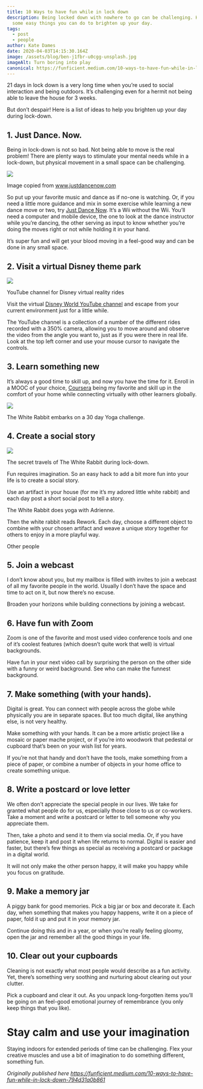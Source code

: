 ```yaml
---
title: 10 Ways to have fun while in lock down
description: Being locked down with nowhere to go can be challenging. Here's
  some easy things you can do to brighten up your day.
tags:
  - post
  - people
author: Kate Dames
date: 2020-04-03T14:15:30.164Z
image: /assets/blog/ben-j1fbr-u0cgg-unsplash.jpg
imageAlt: Turn boring into play
canonical: https://funficient.medium.com/10-ways-to-have-fun-while-in-lock-down-794d31a0b861
---
```

21 days in lock down is a very long time when you’re used to social interaction and being outdoors. It’s challenging even for a hermit not being able to leave the house for 3 weeks.

But don’t despair! Here is a list of ideas to help you brighten up your day during lock-down.

## 1. Just Dance. Now.

Being in lock-down is not so bad. Not being able to move is the real problem! There are plenty ways to stimulate your mental needs while in a lock-down, but physical movement in a small space can be challenging.

![](https://miro.medium.com/max/1400/1*9bGq3pyK1SVA_0545bmB9A.png)

Image copied from www.justdancenow.com

So put up your favorite music and dance as if no-one is watching. Or, if you need a little more guidance and mix in some exercise while learning a new dance move or two, try [Just Dance Now](https://justdancenow.com/). It’s a Wii without the Wii. You’ll need a computer and mobile device, the one to look at the dance instructor while you’re dancing, the other serving as input to know whether you’re doing the moves right or not while holding it in your hand.

It’s super fun and will get your blood moving in a feel-good way and can be done in any small space.

## 2. Visit a virtual Disney theme park

![](https://miro.medium.com/max/1400/1*SMpH4-zT5GB6nG4_o_CxXg.png)

YouTube channel for Disney virtual reality rides

Visit the virtual [Disney World YouTube channel](https://www.youtube.com/channel/UCYyJUEtYv-ZW7BgjhP3UbTg) and escape from your current environment just for a little while.

The YouTube channel is a collection of a number of the different rides recorded with a 350% camera, allowing you to move around and observe the video from the angle you want to, just as if you were there in real life. Look at the top left corner and use your mouse cursor to navigate the controls.

## 3. Learn something new

It’s always a good time to skill up, and now you have the time for it. Enroll in a MOOC of your choice, [Coursera](https://www.coursera.org/) being my favorite and skill up in the comfort of your home while connecting virtually with other learners globally.

![](https://miro.medium.com/max/1400/1*UtWBIQ_uPig75-yZtfogdg.jpeg)

The White Rabbit embarks on a 30 day Yoga challenge.

## 4. Create a social story

![](https://miro.medium.com/max/1400/1*Cf2BNzxKrkWM0qmOSJ0uMg.jpeg)

The secret travels of The White Rabbit during lock-down.

Fun requires imagination. So an easy hack to add a bit more fun into your life is to create a social story.

Use an artifact in your house (for me it’s my adored little white rabbit) and each day post a short social post to tell a story.

The White Rabbit does yoga with Adrienne.

Then the white rabbit reads Rework. Each day, choose a different object to combine with your chosen artifact and weave a unique story together for others to enjoy in a more playful way.

Other people

## 5. Join a webcast

I don’t know about you, but my mailbox is filled with invites to join a webcast of all my favorite people in the world. Usually I don’t have the space and time to act on it, but now there’s no excuse.

Broaden your horizons while building connections by joining a webcast.

## 6. Have fun with Zoom

Zoom is one of the favorite and most used video conference tools and one of it’s coolest features (which doesn’t quite work that well) is virtual backgrounds.

Have fun in your next video call by surprising the person on the other side with a funny or weird background. See who can make the funnest background.

## 7. Make something (with your hands).

Digital is great. You can connect with people across the globe while physically you are in separate spaces. But too much digital, like anything else, is not very healthy.

Make something with your hands. It can be a more artistic project like a mosaic or paper mache project, or if you’re into woodwork that pedestal or cupboard that’s been on your wish list for years.

If you’re not that handy and don’t have the tools, make something from a piece of paper, or combine a number of objects in your home office to create something unique.

## 8. Write a postcard or love letter

We often don’t appreciate the special people in our lives. We take for granted what people do for us, especially those close to us or co-workers. Take a moment and write a postcard or letter to tell someone why you appreciate them.

Then, take a photo and send it to them via social media. Or, if you have patience, keep it and post it when life returns to normal. Digital is easier and faster, but there’s few things as special as receiving a postcard or package in a digital world.

It will not only make the other person happy, it will make you happy while you focus on gratitude.

## 9. Make a memory jar

A piggy bank for good memories. Pick a big jar or box and decorate it. Each day, when something that makes you happy happens, write it on a piece of paper, fold it up and put it in your memory jar.

Continue doing this and in a year, or when you’re really feeling gloomy, open the jar and remember all the good things in your life.

## 10. Clear out your cupboards

Cleaning is not exactly what most people would describe as a fun activity. Yet, there’s something very soothing and nurturing about clearing out your clutter.

Pick a cupboard and clear it out. As you unpack long-forgotten items you’ll be going on an feel-good emotional journey of remembrance (you only keep things that you like).

# Stay calm and use your imagination

Staying indoors for extended periods of time can be challenging. Flex your creative muscles and use a bit of imagination to do something different, something fun.



*Originally published here https://funficient.medium.com/10-ways-to-have-fun-while-in-lock-down-794d31a0b861*